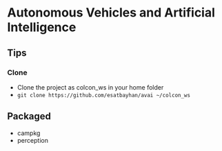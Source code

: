 # Autonomous Vehicles and Artificial Intelligence

## Tips
### Clone
- Clone the project as colcon_ws in your home folder
- `git clone https://github.com/esatbayhan/avai ~/colcon_ws`

## Packaged
- campkg
- perception